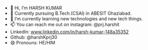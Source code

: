 - 👋 Hi, I’m HARSH KUMAR
- 👀 Currently pursuing B.Tech.(CSAI) in ABESIT Ghaziabad.
- 🌱 I’m currently learning new technologies and new tech things.
- 📫 You can reach me out on instagram: @prj.harshit
-  LinkedIn: www.linkedin.com/in/harsh-kumar-148a35352
-  Github: @harshKprj30
- 😄 Pronouns: HE/HIM
  

<!---
harshKprj30/harshKprj30 is a ✨ special ✨ repository because its `README.md` (this file) appears on your GitHub profile.
You can click the Preview link to take a look at your changes.
--->
